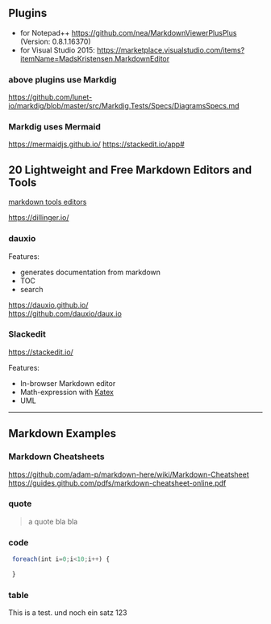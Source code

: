 ## Plugins 
* for Notepad++ https://github.com/nea/MarkdownViewerPlusPlus (Version: 0.8.1.16370)
* for Visual Studio 2015: https://marketplace.visualstudio.com/items?itemName=MadsKristensen.MarkdownEditor

### above plugins use Markdig
  https://github.com/lunet-io/markdig/blob/master/src/Markdig.Tests/Specs/DiagramsSpecs.md

### Markdig uses Mermaid 
https://mermaidjs.github.io/
https://stackedit.io/app#


## 20 Lightweight and Free Markdown Editors and Tools
[markdown tools editors](https://speckyboy.com/markdown-tools-editors/)

https://dillinger.io/  

### dauxio
Features:
* generates documentation from markdown
* TOC
* search

https://dauxio.github.io/  
https://github.com/dauxio/daux.io

### Slackedit
https://stackedit.io/

Features:
* In-browser Markdown editor
* Math-expression with [Katex](https://khan.github.io/KaTeX/)
* UML
---

## Markdown Examples
### Markdown Cheatsheets

https://github.com/adam-p/markdown-here/wiki/Markdown-Cheatsheet   
https://guides.github.com/pdfs/markdown-cheatsheet-online.pdf

### quote
> a quote bla
> bla

### code
```js
 foreach(int i=0;i<10;i++) {
 
 }
```

### table

This is a test.
und noch ein satz
123
<!--stackedit_data:
eyJoaXN0b3J5IjpbLTE4NjgxMDAzMjQsLTE1Mjk1MjI3MjhdfQ
==
-->